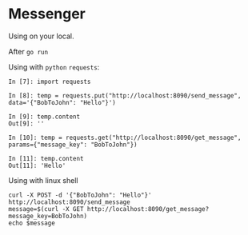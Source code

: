 # Messenger

Using on your local.

After `go run`

Using with `python` `requests`:

```
In [7]: import requests 

In [8]: temp = requests.put("http://localhost:8090/send_message", data='{"BobToJohn": "Hello"}')

In [9]: temp.content
Out[9]: ''

In [10]: temp = requests.get("http://localhost:8090/get_message", params={"message_key": "BobToJohn"})

In [11]: temp.content
Out[11]: 'Hello'

```

Using with linux shell

```
curl -X POST -d '{"BobToJohn": "Hello"}' http://localhost:8090/send_message
message=$(curl -X GET http://localhost:8090/get_message?message_key=BobToJohn)
echo $message
```

